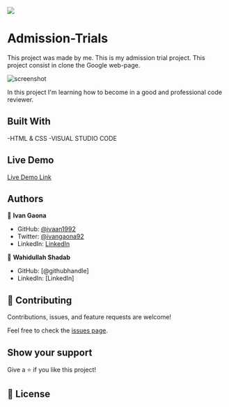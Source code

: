 ![](https://img.shields.io/badge/Microverse-blueviolet)

# Admission-Trials

This project was made by me. 
This is my admission trial project. This project consist in clone the Google web-page. 

![screenshot](https://user-images.githubusercontent.com/73128809/138721566-5a34c56d-18fb-40e4-bc98-a261ac3a35c4.png)

In this project I'm learning how to become in a good and professional code reviewer. 

## Built With

-HTML & CSS
-VISUAL STUDIO CODE

## Live Demo


[Live Demo Link](https://ivaan1992.github.io/Past-Project/)




## Authors

👤 **Ivan Gaona**

- GitHub: [@ivaan1992](https://github.com/ivaan1992)
- Twitter: [@ivangaona92](https://twitter.com/ivangaona92)
- LinkedIn: [LinkedIn](https://www.linkedin.com/in/ivan-linares-gaona/)

👤 **Wahidullah Shadab**

- GitHub: [@githubhandle]
- LinkedIn: [LinkedIn]

## 🤝 Contributing

Contributions, issues, and feature requests are welcome!

Feel free to check the [issues page](../../issues/).

## Show your support

Give a ⭐️ if you like this project!



## 📝 License




